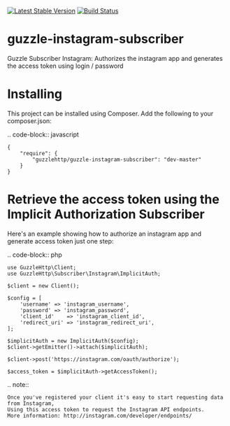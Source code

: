 [![Latest Stable Version](https://poser.pugx.org/guzzlehttp/guzzle-instagram-subscriber/v/stable)](https://packagist.org/packages/guzzlehttp/guzzle-instagram-subscriber)
[![Build Status](https://travis-ci.org/rafaelcalleja/guzzle-instagram-subscriber.svg?branch=master)](https://travis-ci.org/rafaelcalleja/guzzle-instagram-subscriber)

guzzle-instagram-subscriber
===========================

Guzzle Subscriber Instagram: Authorizes the instagram app and generates the access token using login / password

Installing
==========

This project can be installed using Composer. Add the following to your
composer.json:

.. code-block:: javascript

    {
        "require": {
            "guzzlehttp/guzzle-instagram-subscriber": "dev-master"
        }
    }

Retrieve the access token using the Implicit Authorization Subscriber
====================

Here's an example showing how to authorize an instagram app and generate access token just one step:

.. code-block:: php

    use GuzzleHttp\Client;
    use GuzzleHttp\Subscriber\Instagram\ImplicitAuth;

    $client = new Client();

    $config = [
        'username' => 'instagram_username',
        'password' => 'instagram_password',
        'client_id'    => 'instagram_client_id',
        'redirect_uri' => 'instagram_redirect_uri',
    ];

    $implicitAuth = new ImplicitAuth($config);
    $client->getEmitter()->attach($implicitAuth);

    $client->post('https://instagram.com/oauth/authorize');

    $access_token = $implicitAuth->getAccessToken();

.. note::

    Once you've registered your client it's easy to start requesting data from Instagram,
    Using this access token to request the Instagram API endpoints.
    More information: http://instagram.com/developer/endpoints/


